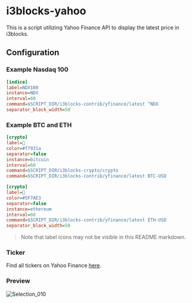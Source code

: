 # i3blocks-yahoo

This is a script utilizing Yahoo Finance API to display the latest price in i3blocks.

## Configuration
### Example Nasdaq 100
```ini
[indice]
label=NDX100
instance=NDX
interval=60
command=$SCRIPT_DIR/i3blocks-contrib/yfinance/latest ^NDX
separator_block_width=50
```

### Example BTC and ETH
```ini
[crypto]
label=󰠓 
color=#f7931a
separator=false
instance=bitcoin
interval=60
command=$SCRIPT_DIR/i3blocks-crypto/crypto
command=$SCRIPT_DIR/i3blocks-contrib/yfinance/latest BTC-USD

[crypto]
label=󰡪
color=#5F7AE3
separator=false
instance=ethereum
interval=60
command=$SCRIPT_DIR/i3blocks-contrib/yfinance/latest ETH-USD
separator_block_width=50
```

> Note that label icons may not be visible in this README markdown.

### Ticker
Find all tickers on Yahoo Finance [here](https://finance.yahoo.com/lookup/).

### Preview
![Selection_010](https://github.com/Alexerby/i3blocks-contrib/assets/57099109/55128866-d68e-4755-a0c7-e8270ded1abd)



